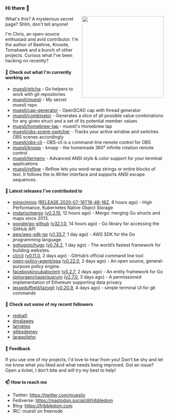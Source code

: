 ### Hi there 👋

<img align="right" src="https://raw.githubusercontent.com/muesli/muesli/master/assets/termenv.png" width="260">

What's this? A mysterious secret page? Shhh, don't tell anyone!

I'm Chris, an open-source enthusiast and avid contributor. I'm the author of Beehive, Knoxite, Tomahawk and a bunch
of other projects. Curious what I've been hacking on recently?

#### 🌱 Check out what I'm currently working on

- [muesli/gitcha](https://github.com/muesli/gitcha) - Go helpers to work with git repositories
- [muesli/muesli](https://github.com/muesli/muesli) - My secret muesli repo
- [muesli/cap-generator](https://github.com/muesli/cap-generator) - OpenSCAD cap with thread generator
- [muesli/combinator](https://github.com/muesli/combinator) - Generates a slice of all possible value combinations for any given struct and a set of its potential member values
- [muesli/homebrew-tap](https://github.com/muesli/homebrew-tap) - muesli's Homebrew tap
- [muesli/obs-scene-switcher](https://github.com/muesli/obs-scene-switcher) - Tracks your active window and switches OBS scenes accordingly
- [muesli/obs-cli](https://github.com/muesli/obs-cli) - OBS-cli is a command-line remote control for OBS
- [muesli/knopp](https://github.com/muesli/knopp) - knopp - the homemade 360° infinite rotation remote control
- [muesli/termenv](https://github.com/muesli/termenv) - Advanced ANSI style & color support for your terminal applications
- [muesli/reflow](https://github.com/muesli/reflow) - Reflow lets you word-wrap strings or entire blocks of text. It follows the io.Writer interface and supports ANSI escape sequences.

#### 🔭 Latest releases I've contributed to

- [minio/minio](https://github.com/minio/minio) ([RELEASE.2020-07-18T18-48-16Z](https://github.com/minio/minio/releases/tag/RELEASE.2020-07-18T18-48-16Z), 8 hours ago) - High Performance, Kubernetes Native Object Storage
- [imdario/mergo](https://github.com/imdario/mergo) ([v0.3.10](https://github.com/imdario/mergo/releases/tag/v0.3.10), 12 hours ago) - Mergo: merging Go structs and maps since 2013.
- [google/go-github](https://github.com/google/go-github) ([v32.1.0](https://github.com/google/go-github/releases/tag/v32.1.0), 14 hours ago) - Go library for accessing the GitHub API
- [aws/aws-sdk-go](https://github.com/aws/aws-sdk-go) ([v1.33.7](https://github.com/aws/aws-sdk-go/releases/tag/v1.33.7), 1 day ago) - AWS SDK for the Go programming language.
- [gohugoio/hugo](https://github.com/gohugoio/hugo) ([v0.74.2](https://github.com/gohugoio/hugo/releases/tag/v0.74.2), 1 day ago) - The world’s fastest framework for building websites.
- [cli/cli](https://github.com/cli/cli) ([v0.11.0](https://github.com/cli/cli/releases/tag/v0.11.0), 2 days ago) - GitHub’s official command line tool
- [open-policy-agent/opa](https://github.com/open-policy-agent/opa) ([v0.22.0](https://github.com/open-policy-agent/opa/releases/tag/v0.22.0), 2 days ago) - An open source, general-purpose policy engine.
- [facebookincubator/ent](https://github.com/facebookincubator/ent) ([v0.2.7](https://github.com/facebookincubator/ent/releases/tag/v0.2.7), 2 days ago) - An entity framework for Go
- [jpmorganchase/quorum](https://github.com/jpmorganchase/quorum) ([v2.7.0](https://github.com/jpmorganchase/quorum/releases/tag/v2.7.0), 3 days ago) - A permissioned implementation of Ethereum supporting data privacy
- [jesseduffield/lazygit](https://github.com/jesseduffield/lazygit) ([v0.20.9](https://github.com/jesseduffield/lazygit/releases/tag/v0.20.9), 4 days ago) - simple terminal UI for git commands

#### 👯 Check out some of my recent followers

- [rednafi](https://github.com/rednafi)
- [dmalawey](https://github.com/dmalawey)
- [latrokles](https://github.com/latrokles)
- [gillesdemey](https://github.com/gillesdemey)
- [larapollehn](https://github.com/larapollehn)

#### 💬 Feedback

If you use one of my projects, I'd love to hear from you! Don't be shy and let me know what you liked
and what needs being improved. Got an issue? Open a ticket, I don't bite and will try my best to help!

#### 📫 How to reach me

- Twitter: https://twitter.com/mueslix
- Fediverse: https://mastodon.social/@fribbledom
- Blog: https://fribbledom.com
- IRC: muesli on freenode
